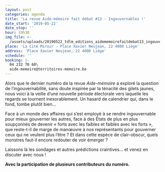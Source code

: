 ```yaml
---
layout: post
categories: agenda
title: 'La revue Aide-mémoire fait débat #13 - Ingouvernables !'
date_start: '2019-05-22'
date_stop: ''
hour: 19h30
img_file: >-
  /assets/uploads/20190522_tdlm_editions_aidememoirefaitdebat13_ingouvernables_bandeau-site.jpg
place: 'La Cité Miroir - Place Xavier Neujean, 22 4000 Liège'
address: 'Place Xavier Neujean, 22 4000 Liège'
schedule: ''
booking: |-
  04 232 70 60\
  aide-memoire@territoires-memoire.be
---
```

Alors que le dernier numéro de la revue _Aide-mémoire_ a exploré la question de l’ingouvernabilité, sans doute inspirée par la ténacité des gilets jaunes, nous voici à la veille d’une nouvelle période électorale vers laquelle les regards se tournent inexorablement. Un hasard de calendrier qui, dans le fond, tombe plutôt bien…  

Face à un monde des affaires qui s’est employé à se rendre ingouvernable pour mieux gouverner les autres, face à des États de plus en plus soupçonnés de devenir « forts avec les faibles et faibles avec les forts », que reste-t-il de marge de manœuvre à nos représentants pour gouverner ceux qui ne veulent plus l’être ?  Et dans cette espèce de clair-obscur, quels monstres faut-il encore redouter de voir émerger ?

Laissons là les sondages et autres prédictions craintives… et venez en discuter avec nous !

**Avec la participation de plusieurs contributeurs du numéro.**
